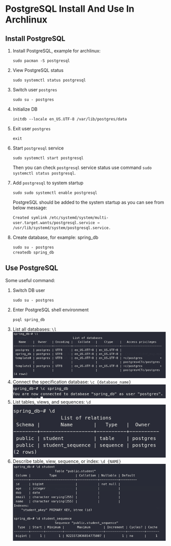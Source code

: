 # PostgreSQL Install And Use In Archlinux

## Install PostgreSQL

1. Install PostgreSQL, example for archlinux:

    ```shell
    sudo pacman -S postgresql
    ```

2. View PostgreSQL status

    ```shell
    sudo systemctl status postgresql
    ```

3. Switch user `postgres`

   ```shell
   sudo su - postgres
   ```

4. Initialize DB

   ```shell
   initdb --locale en_US.UTF-8 /var/lib/postgres/data
   ```

5. Exit user `postgres`

   ```shell
   exit
   ```

6. Start `postgresql` service

   ```shell
   sudo systemctl start postgresql
   ```
   Then you can check `postgresql` service status use command `sudo systemctl status postgresql`.

7. Add `postgresql` to system startup

   ```shell
   sudo sudo systemctl enable postgresql
   ```
   PostgreSQL should be added to the system startup as you can see from below message:

   ```
   Created symlink /etc/systemd/system/multi-user.target.wants/postgresql.service →
   /usr/lib/systemd/system/postgresql.service.
   ```

8. Create database, for example: spring_db

   ```shell
   sudo su - postgres
   createdb spring_db
   ```

## Use PostgreSQL

Some useful command:

1. Switch DB user
   ```shell
   sudo su - postgres
   ```
2. Enter PostgreSQL shell environment
   ```shell
   psql spring_db
   ```
3. List all databases: `\l`
   ![](images/a7c69e0d.png)
4. Connect the specification database: `\c {database_name}`
   ![](images/f5330773.png)
5. List tables, views, and sequences: `\d`
   ![](images/c8c2c4f4.png)
6. Describe table, view, sequence, or index: `\d {NAME}`
   ![](images/a9b75647.png)
